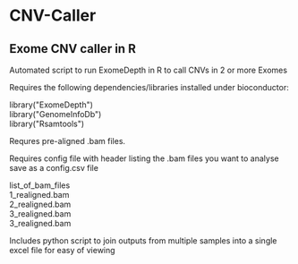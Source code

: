 # CNV-Caller
## Exome CNV caller in R

Automated script to run ExomeDepth in R to call CNVs in 2 or more Exomes

Requires the following dependencies/libraries installed under bioconductor:

library("ExomeDepth") \
library("GenomeInfoDb") \
library("Rsamtools") 

Requres pre-aligned .bam files.

Requires config file with header listing the .bam files you want to analyse \
save as a config.csv file 

list_of_bam_files \
1_realigned.bam \
2_realigned.bam \
3_realigned.bam \
3_realigned.bam

Includes python script to join outputs from multiple samples into a single excel file for easy of viewing 
